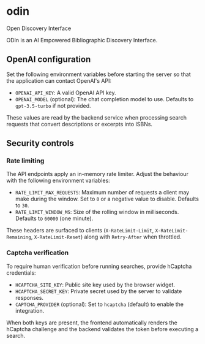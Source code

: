 # odin
Open Discovery Interface

ODIn is an AI Empowered Bibliographic Discovery Interface.

## OpenAI configuration

Set the following environment variables before starting the server so that the application can contact OpenAI's API:

- `OPENAI_API_KEY`: A valid OpenAI API key.
- `OPENAI_MODEL` (optional): The chat completion model to use. Defaults to `gpt-3.5-turbo` if not provided.

These values are read by the backend service when processing search requests that convert descriptions or excerpts into ISBNs.

## Security controls

### Rate limiting

The API endpoints apply an in-memory rate limiter. Adjust the behaviour with the following environment variables:

- `RATE_LIMIT_MAX_REQUESTS`: Maximum number of requests a client may make during the window. Set to `0` or a negative value to disable. Defaults to `30`.
- `RATE_LIMIT_WINDOW_MS`: Size of the rolling window in milliseconds. Defaults to `60000` (one minute).

These headers are surfaced to clients (`X-RateLimit-Limit`, `X-RateLimit-Remaining`, `X-RateLimit-Reset`) along with `Retry-After` when throttled.

### Captcha verification

To require human verification before running searches, provide hCaptcha credentials:

- `HCAPTCHA_SITE_KEY`: Public site key used by the browser widget.
- `HCAPTCHA_SECRET_KEY`: Private secret used by the server to validate responses.
- `CAPTCHA_PROVIDER` (optional): Set to `hcaptcha` (default) to enable the integration.

When both keys are present, the frontend automatically renders the hCaptcha challenge and the backend validates the token before executing a search.
